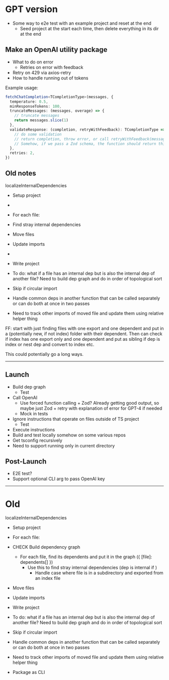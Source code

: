 # GPT version

- Some way to e2e test with an example project and reset at the end
  - Seed project at the start each time, then delete everything in its dir at the end

## Make an OpenAI utility package

- What to do on error
  - Retries on error with feedback
- Retry on 429 via axios-retry
- How to handle running out of tokens

Example usage:

```ts
fetchChatCompletion<TCompletionType>(messages, {
  temperature: 0.5,
  minResponseTokens: 100,
  truncateMessages: (messages, overage) => {
    // truncate messages
    return messages.slice(1)
  },
  validateResponse: (completion, retryWithFeedback): TCompletionType => {
    // do some validation
    // return completion, throw error, or call retryWithFeedback(message)
    // Somehow, if we pass a Zod schema, the function should return this as the type (maybe use a generic)
  },
  retries: 2,
})
```

## Old notes

localizeInternalDependencies

- Setup project
-
- For each file:
- Find stray internal dependencies
- Move files
- Update imports
-
- Write project
- To do: what if a file has an internal dep but is also the internal dep of another file? Need to build dep graph and do in order of topological sort

- Skip if circular import
- Handle common deps in another function that can be called separately or can do both at once in two passes
- Need to track other imports of moved file and update them using relative helper thing

FF: start with just finding files with one export and one dependent and put in a (potentially new, if not index) folder with their dependent. Then can check if index has one export only and one dependent and put as sibling if dep is index or nest dep and convert to index etc.

This could potentially go a long ways.

---

## Launch

- Build dep graph
  - Test
- Call OpenAI
  - Use forced function calling + Zod? Already getting good output, so maybe just Zod + retry with explanation of error for GPT-4 if needed
  - Mock in tests
- Ignore instructions that operate on files outside of TS project
  - Test
- Execute instructions
- Build and test locally somehow on some various repos
- Get tsconfig recursively
- Need to support running only in current directory

## Post-Launch

- E2E test?
- Support optional CLI arg to pass OpenAI key

---

# Old

localizeInternalDependencies

- Setup project
- For each file:

- CHECK Build dependency graph

  - For each file, find its dependents and put it in the graph ({ [file]: dependents[] })
    - Use this to find stray internal dependencies (dep is internal if )
      - Handle case where file is in a subdirectory and exported from an index file

- Move files
- Update imports
- Write project

- To do: what if a file has an internal dep but is also the internal dep of another file? Need to build dep graph and do in order of topological sort

- Skip if circular import
- Handle common deps in another function that can be called separately or can do both at once in two passes
- Need to track other imports of moved file and update them using relative helper thing

- Package as CLI
